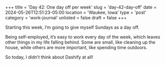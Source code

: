 +++
title = 'Day 42: One day off per week'
slug = 'day-42-day-off'
date = 2024-05-26T12:51:23-05:00
location = 'Waukee, Iowa'
type = 'post'
category = 'work-journal'
unlisted = false
draft = false
+++

Starting this week, I’m going to give myself Sundays as a day off.

Being self-employed, it’s easy to work every day of the week, which leaves other things in my life falling behind. Some are small, like cleaning up the house, while others are more important, like spending time outdoors.

So today, I didn’t think about Dashify at all!
